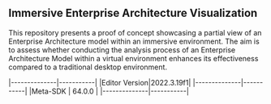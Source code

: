 Immersive Enterprise Architecture Visualization
---------------

This repository presents a proof of concept showcasing a partial view of an Enterprise Architecture model within an immersive environment. The aim is to assess whether conducting the analysis process of an Enterprise Architecture Model within a virtual environment enhances its effectiveness compared to a traditional desktop environment.

|--------------|-----------|
|Editor Version|2022.3.19f1|
|--------------|-----------|
|Meta-SDK      |  64.0.0   |
|--------------|-----------|
